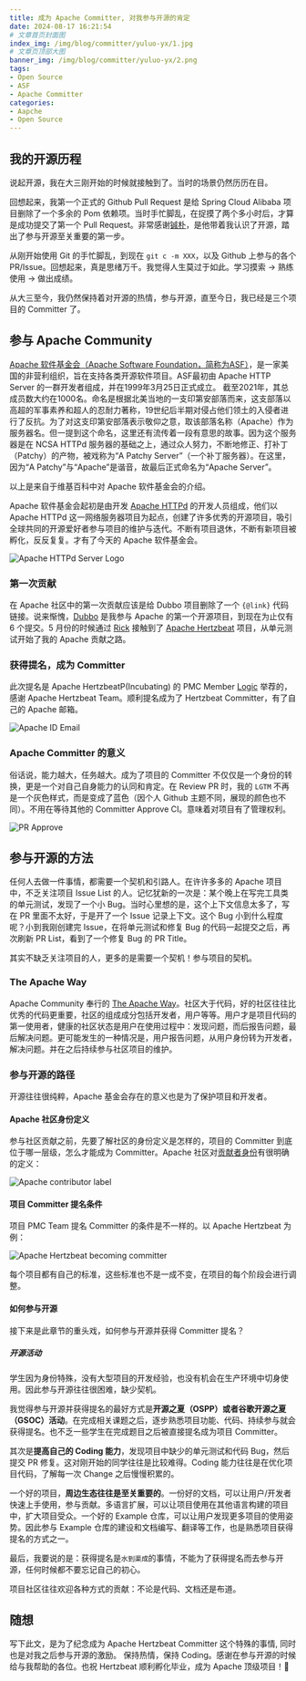 ```yaml
---
title: 成为 Apache Committer, 对我参与开源的肯定
date: 2024-08-17 16:21:54
# 文章首页封面图
index_img: /img/blog/committer/yuluo-yx/1.jpg
# 文章页顶部大图
banner_img: /img/blog/committer/yuluo-yx/2.png
tags:
- Open Source
- ASF
- Apache Committer
categories:
- Aapche
- Open Source
---
```


## 我的开源历程

说起开源，我在大三刚开始的时候就接触到了。当时的场景仍然历历在目。

回想起来，我第一个正式的 Github Pull Request 是给 Spring Cloud Alibaba 项目删除了一个多余的 Pom 依赖项。当时手忙脚乱，在捉摸了两个多小时后，才算是成功提交了第一个 Pull Request。非常感谢[铖朴](https://github.com/steverao)，是他带着我认识了开源，踏出了参与开源至关重要的第一步。

从刚开始使用 Git 的手忙脚乱，到现在 `git c -m XXX`，以及 Github 上参与的各个 PR/Issue。回想起来，真是思绪万千。我觉得人生莫过于如此。学习摸索 -> 熟练使用 -> 做出成绩。

从大三至今，我仍然保持着对开源的热情，参与开源，直至今日，我已经是三个项目的 Committer 了。

## 参与 Apache Community

[Apache 软件基金会（Apache Software Foundation，简称为ASF）](https://community.apache.org/)，是一家美国的非营利组织，旨在支持各类开源软件项目。ASF最初由 Apache HTTP Server 的一群开发者组成，并在1999年3月25日正式成立。 截至2021年，其总成员数大约在1000名。命名是根据北美当地的一支印第安部落而来，这支部落以高超的军事素养和超人的忍耐力著称，19世纪后半期对侵占他们领土的入侵者进行了反抗。为了对这支印第安部落表示敬仰之意，取该部落名称（Apache）作为服务器名。但一提到这个命名，这里还有流传着一段有意思的故事。因为这个服务器是在 NCSA HTTPd 服务器的基础之上，通过众人努力，不断地修正、打补丁（Patchy）的产物，被戏称为“A Patchy Server”（一个补丁服务器）。在这里，因为“A Patchy”与“Apache”是谐音，故最后正式命名为“Apache Server”。

以上是来自于维基百科中对 Apache 软件基金会的介绍。

Apache 软件基金会起初是由开发 [Apache HTTPd](https://httpd.apache.org/) 的开发人员组成，他们以 Apache HTTPd 这一网络服务器项目为起点，创建了许多优秀的开源项目，吸引全球共同的开源爱好者参与项目的维护与迭代。不断有项目退休，不断有新项目被孵化，反反复复。才有了今天的 Apache 软件基金会。

![Apache HTTPd Server Logo](/img/blog/committer/yuluo-yx/4.jpg)

### 第一次贡献

在 Apache 社区中的第一次贡献应该是给 Dubbo 项目删除了一个 `{@link}` 代码链接。说来惭愧，[Dubbo](https://github.com/apache/dubbo) 是我参与 Apache 的第一个开源项目，到现在为止仅有 6 个提交。5 月份的时候通过 [Rick](https://github.com/LinuxSuRen) 接触到了 [Apache Hertzbeat](https://github.com/apache/hertzbeat) 项目，从单元测试开始了我的 Apache 贡献之路。

### 获得提名，成为 Committer

此次提名是 Apache HertzbeatP(Incubating) 的 PMC Member [Logic](https://github.com/zqr10159) 举荐的，感谢 Apache Hertzbeat Team。顺利提名成为了 Hertzbeat Committer，有了自己的 Apache 邮箱。

![Apache ID Email](/img/blog/committer/yuluo-yx/3.jpg)

### Apache Committer 的意义

俗话说，能力越大，任务越大。成为了项目的 Committer 不仅仅是一个身份的转换，更是一个对自己自身能力的认同和肯定。在 Review PR 时，我的 `LGTM` 不再是一个灰色样式，而是变成了蓝色（因个人 Github 主题不同，展现的颜色也不同）。不用在等待其他的 Committer Approve CI。意味着对项目有了管理权利。

![PR Approve](/img/blog/committer/yuluo-yx/5.jpg)

## 参与开源的方法

任何人去做一件事情，都需要一个契机和引路人。在许许多多的 Apache 项目中，不乏关注项目 Issue List 的人。记忆犹新的一次是：某个晚上在写完工具类的单元测试，发现了一个小 Bug。当时心里想的是，这个上下文信息太多了，写在 PR 里面不太好，于是开了一个 Issue 记录上下文。这个 Bug 小到什么程度呢？小到我刚创建完 Issue，在将单元测试和修复 Bug 的代码一起提交之后，再次刷新 PR List，看到了一个修复 Bug 的 PR Title。

其实不缺乏关注项目的人，更多的是需要一个契机！参与项目的契机。

### The Apache Way

Apache Community 奉行的 [The Apache Way](https://www.apache.org/theapacheway/)。社区大于代码，好的社区往往比优秀的代码更重要，社区的组成成分包括开发者，用户等等。用户才是项目代码的第一使用者，健康的社区状态是用户在使用过程中：发现问题，而后报告问题，最后解决问题。更可能发生的一种情况是，用户报告问题，从用户身份转为开发者，解决问题。并在之后持续参与社区项目的维护。

### 参与开源的路径

开源往往很纯粹，Apache 基金会存在的意义也是为了保护项目和开发者。

#### Apache 社区身份定义

参与社区贡献之前，先要了解社区的身份定义是怎样的，项目的 Committer 到底位于哪一层级，怎么才能成为 Committer。Apache 社区对[贡献者身份](https://community.apache.org/contributor-ladder.html)有很明确的定义：

![Apache contributor label](/img/blog/committer/yuluo-yx/6.jpg)

#### 项目 Committer 提名条件

项目 PMC Team 提名 Committer 的条件是不一样的。以 Apache Hertzbeat 为例：

![Apache Hertzbeat becoming committer](/img/blog/committer/yuluo-yx/7.jpg)

每个项目都有自己的标准，这些标准也不是一成不变，在项目的每个阶段会进行调整。

#### 如何参与开源

接下来是此章节的重头戏，如何参与开源并获得 Committer 提名？

##### 开源活动

学生因为身份特殊，没有大型项目的开发经验，也没有机会在生产环境中切身使用。因此参与开源往往很困难，缺少契机。

我觉得参与开源并获得提名的最好方式是**开源之夏（OSPP）或者谷歌开源之夏（GSOC）活动**。在完成相关课题之后，逐步熟悉项目功能、代码、持续参与就会获得提名。也不乏一些学生在完成题目之后被直接提名成为项目 Committer。

其次是**提高自己的 Coding 能力**，发现项目中缺少的单元测试和代码 Bug，然后提交 PR 修复。这对刚开始的同学往往是比较难得。Coding 能力往往是在优化项目代码，了解每一次 Change 之后慢慢积累的。

一个好的项目，**周边生态往往是至关重要的**。一份好的文档，可以让用户/开发者快速上手使用，参与贡献。多语言扩展，可以让项目使用在其他语言构建的项目中，扩大项目受众。一个好的 Example 仓库，可以让用户发现更多项目的使用姿势。因此参与 Example 仓库的建设和文档编写、翻译等工作，也是熟悉项目获得提名的方式之一。

最后，我要说的是：获得提名是`水到渠成`的事情，不能为了获得提名而去参与开源，任何时候都不要忘记自己的初心。

项目社区往往欢迎各种方式的贡献：不论是代码、文档还是布道。

## 随想

写下此文，是为了纪念成为 Apache Hertzbeat Committer 这个特殊的事情, 同时也是对我之后参与开源的激励。
保持热情，保持 Coding。感谢在参与开源的时候给与我帮助的各位。也祝 Hertzbeat 顺利孵化毕业，成为 Apache 顶级项目！🎉
